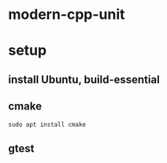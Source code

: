 # modern-cpp-unit

# setup

## install Ubuntu, build-essential

## cmake

```
sudo apt install cmake
```

## gtest